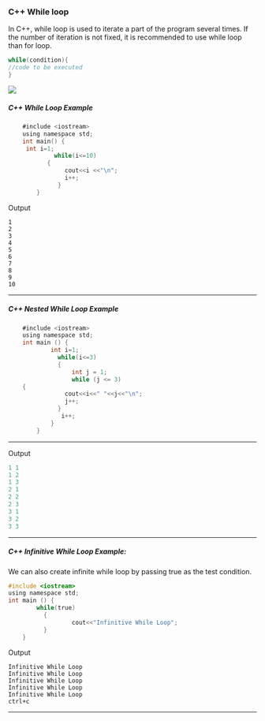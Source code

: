 ### C++ While loop

In C++, while loop is used to iterate a part of the program several times. If the number of iteration is not fixed, it is recommended to use while loop than for loop.

```objectivec
while(condition){    
//code to be executed    
}  
```
![](https://static.javatpoint.com/cpp/images/cpp-while-loop1.png)


##### C++ While Loop Example

```objectivec
    #include <iostream>  
    using namespace std;  
    int main() {         
     int i=1;      
             while(i<=10)   
           {      
                cout<<i <<"\n";    
                i++;  
              }       
        }  
```
Output
```
1
2
3
4
5
6
7
8
9
10
```

--------

##### C++ Nested While Loop Example
```objectivec
    #include <iostream>  
    using namespace std;  
    int main () {  
            int i=1;      
              while(i<=3)     
              {    
                  int j = 1;    
                  while (j <= 3)    
    {      
                cout<<i<<" "<<j<<"\n";      
                j++;  
              }     
               i++;  
            }  
        }    
```

--------
Output
```objectivec
1 1
1 2
1 3
2 1
2 2 
2 3
3 1
3 2
3 3
```

-----

##### C++ Infinitive While Loop Example:

We can also create infinite while loop by passing true as the test condition.

```objectivec
#include <iostream>  
using namespace std;  
int main () {  
        while(true)  
          {    
                  cout<<"Infinitive While Loop";    
          }    
    } 
```
Output
```
Infinitive While Loop 
Infinitive While Loop
Infinitive While Loop
Infinitive While Loop
Infinitive While Loop
ctrl+c
```

------


